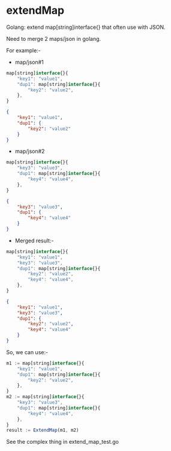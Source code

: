 # extendMap
Golang: extend map[string]interface{} that often use with JSON.

Need to merge 2 maps/json in golang.

For example:-

* map/json#1
```javascript
map[string]interface{}{
    "key1": "value1",
    "dup1": map[string]interface{}{
        "key2": "value2",
    },
}
```
```json
{
    "key1": "value1",
    "dup1": {
        "key2": "value2"
    }
}
```

* map/json#2
```javascript
map[string]interface{}{
    "key3": "value3",
    "dup1": map[string]interface{}{
        "key4": "value4",
    },
}
```
```json
{
    "key3": "value3",
    "dup1": {
        "key4": "value4"
    }
}
```

* Merged result:-
```javascript
map[string]interface{}{
    "key1": "value1",
    "key3": "value3",
    "dup1": map[string]interface{}{
        "key2": "value2",
        "key4": "value4",
    },
}
```
```json
{
    "key1": "value1",
    "key3": "value3",
    "dup1": {
        "key2": "value2",
        "key4": "value4"
    }
}
```

So, we can use:-
```javascript
m1 := map[string]interface{}{
    "key1": "value1",
    "dup1": map[string]interface{}{
        "key2": "value2",
    },
}
m2 := map[string]interface{}{
    "key3": "value3",
    "dup1": map[string]interface{}{
        "key4": "value4",
    },
}
result := ExtendMap(m1, m2)
```

See the complex thing in extend_map_test.go
